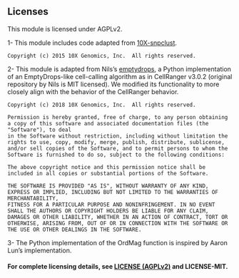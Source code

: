 ## Licenses
This module is licensed under AGPLv2.

1- This module includes code adapted from [10X-snpclust](https://github.com/10XGenomics/single-cell-3prime-snp-clustering).

    Copyright (c) 2015 10X Genomics, Inc.  All rights reserved.

2- This module is adapted from Nils’s [emptydrops](https://github.com/nh3/emptydrops), a Python implementation of an EmptyDrops-like cell-calling algorithm as in CellRanger v3.0.2 (original repository by Nils is MIT licensed). We modified its functionality to more closely align with the behavior of the CellRanger behavior.

    Copyright (c) 2018 10X Genomics, Inc.  All rights reserved.

    Permission is hereby granted, free of charge, to any person obtaining a copy of this software and associated documentation files (the "Software"), to deal
    in the Software without restriction, including without limitation the rights to use, copy, modify, merge, publish, distribute, sublicense, and/or sell copies of the Software, and to permit persons to whom the Software is furnished to do so, subject to the following conditions:

    The above copyright notice and this permission notice shall be included in all copies or substantial portions of the Software.

    THE SOFTWARE IS PROVIDED "AS IS", WITHOUT WARRANTY OF ANY KIND, EXPRESS OR IMPLIED, INCLUDING BUT NOT LIMITED TO THE WARRANTIES OF MERCHANTABILITY,
    FITNESS FOR A PARTICULAR PURPOSE AND NONINFRINGEMENT. IN NO EVENT SHALL THE AUTHORS OR COPYRIGHT HOLDERS BE LIABLE FOR ANY CLAIM, DAMAGES OR OTHER LIABILITY, WHETHER IN AN ACTION OF CONTRACT, TORT OR OTHERWISE, ARISING FROM, OUT OF OR IN CONNECTION WITH THE SOFTWARE OR THE USE OR OTHER DEALINGS IN THE SOFTWARE.

3- The Python implementation of the OrdMag function is inspired by Aaron Lun’s implementation.

#### For complete licensing details, see [LICENSE (AGPLv2)](http://www.affero.org/agpl2.html) and LICENSE-MIT.

